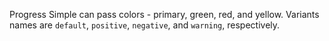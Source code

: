 Progress Simple can pass colors - primary, green, red, and yellow. Variants names are `default`, `positive`, `negative`, and `warning`, respectively.
